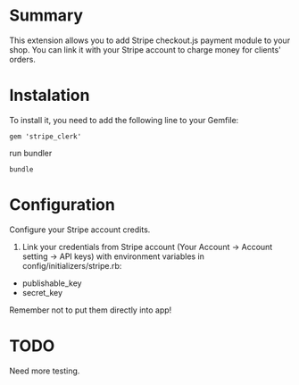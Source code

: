 Summary
=======
This extension allows you to add Stripe checkout.js payment module to your shop. You can link it with your Stripe account to charge money for clients'
 orders.

Instalation
============
To install it, you need to add the following line to your Gemfile:

` gem 'stripe_clerk' `

run bundler

` bundle `

Configuration
=============
Configure your Stripe account credits.

1. Link your credentials from Stripe account (Your Account -> Account setting -> API keys) with environment variables in config/initializers/stripe.rb:

  * publishable_key
  * secret_key

Remember not to put them directly into app!



TODO
====
Need more testing.


